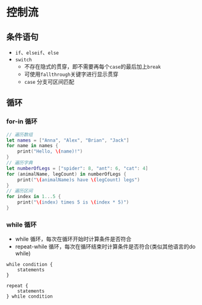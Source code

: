 # 控制流

## 条件语句
- `if`、`elseif`、`else`
- `switch`
  * 不存在隐式的贯穿，即不需要再每个`case`的最后加上`break`
  * 可使用`fallthrough`关键字进行显示贯穿
  * `case` 分支可区间匹配


## 循环

### for-in 循环

```swift
// 遍历数组
let names = ["Anna", "Alex", "Brian", "Jack"]
for name in names {
    print("Hello, \(name)!")
}
// 遍历字典
let numberOfLegs = ["spider": 8, "ant": 6, "cat": 4]
for (animalName, legCount) in numberOfLegs {
    print("\(animalName)s have \(legCount) legs")
}
// 遍历区间
for index in 1...5 {
    print("\(index) times 5 is \(index * 5)")
}
```

### while 循环
- while 循环，每次在循环开始时计算条件是否符合
- repeat-while 循环，每次在循环结束时计算条件是否符合(类似其他语言的do while)
```
while condition {
    statements
}

repeat {
    statements
} while condition
```